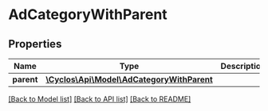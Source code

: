 # AdCategoryWithParent

## Properties
Name | Type | Description | Notes
------------ | ------------- | ------------- | -------------
**parent** | [**\Cyclos\Api\Model\AdCategoryWithParent**](AdCategoryWithParent.md) |  | [optional] 

[[Back to Model list]](../../README.md#documentation-for-models) [[Back to API list]](../../README.md#documentation-for-api-endpoints) [[Back to README]](../../README.md)

